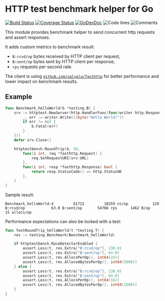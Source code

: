 # HTTP test benchmark helper for Go

[![Build Status](https://github.com/bool64/httptestbench/workflows/test/badge.svg)](https://github.com/bool64/httptestbench/actions?query=branch%3Amaster+workflow%3Atest)
[![Coverage Status](https://codecov.io/gh/bool64/httptestbench/branch/master/graph/badge.svg)](https://codecov.io/gh/bool64/httptestbench)
[![GoDevDoc](https://img.shields.io/badge/dev-doc-00ADD8?logo=go)](https://pkg.go.dev/github.com/bool64/httptestbench)
![Code lines](https://sloc.xyz/github/bool64/httptestbench/?category=code)
![Comments](https://sloc.xyz/github/bool64/httptestbench/?category=comments)

This module provides benchmark helper to send concurrent http requests and assert responses.

It adds custom metrics to benchmark result:
 * `B:rcvd/op` bytes received by HTTP client per request,
 * `B:sent/op` bytes sent by HTTP client per response,
 * `rps` requests per second rate.

The client is using [`github.com/valyala/fasthttp`](https://github.com/valyala/fasthttp) for better performance 
and lower impact on benchmark results.

## Example

```go
func Benchmark_helloWorld(b *testing.B) {
	srv := httptest.NewServer(http.HandlerFunc(func(writer http.ResponseWriter, request *http.Request) {
		_, err := writer.Write([]byte("Hello World!"))
		if err != nil {
			b.Fatal(err)
		}
	}))
	defer srv.Close()

	httptestbench.RoundTrip(b, 50,
		func(i int, req *fasthttp.Request) {
			req.SetRequestURI(srv.URL)
		},
		func(i int, resp *fasthttp.Response) bool {
			return resp.StatusCode() == http.StatusOK
		},
	)
}
```

Sample result:

```
Benchmark_helloWorld-4   	   61722	     18259 ns/op	       129 B:rcvd/op	        63.0 B:sent/op	     54766 rps	    1462 B/op	      15 allocs/op
```

Performance expectations can also be locked with a test: 
```go
func TestRoundTrip_helloWorld(t *testing.T) {
	res := testing.Benchmark(Benchmark_helloWorld)

	if httptestbench.RaceDetectorEnabled {
		assert.Less(t, res.Extra["B:rcvd/op"], 130.0)
		assert.Less(t, res.Extra["B:sent/op"], 64.0)
		assert.Less(t, res.AllocsPerOp(), int64(25))
		assert.Less(t, res.AllocedBytesPerOp(), int64(5000))
	} else {
		assert.Less(t, res.Extra["B:rcvd/op"], 130.0)
		assert.Less(t, res.Extra["B:sent/op"], 64.0)
		assert.Less(t, res.AllocsPerOp(), int64(16))
		assert.Less(t, res.AllocedBytesPerOp(), int64(1500))
	}
}
```
